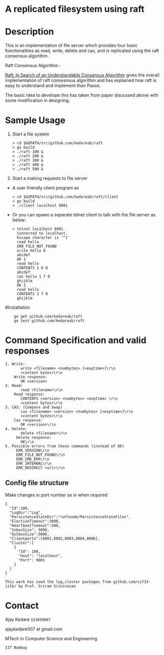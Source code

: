 # A replicated filesystem using raft


# Description
This is an implementation of file server which provides four basic functionalities as read, write, delete and cas, and  is replicated using the raft consensus algorithm.

Raft Consensus Algorithm :

[Raft: In Search of an Understandable Consensus Algorithm](https://ramcloud.stanford.edu/wiki/download/attachments/11370504/raft.pdf) gives the overall implementation of raft consesnsus algorithm and has explained how raft is easy to understand and  implement than Paxos.

The basic idea to develope this has taken from paper disucssed above with some modification in designing.



# Sample Usage

1. Start a file system

    ```
    > cd $GOPATH/src/github.com/kedareab/raft
    > go build
    > ./raft 100 &
    > ./raft 200 &
    > ./raft 300 &
    > ./raft 400 &
    > ./raft 500 &
     ```

2. Start a making requests to file server

* A user friendly client program as
     ```
    > cd $GOPATH/src/github.com/kedareab/raft/client
    > go build
    > ./client localhost 8001
    ```

* Or you can spawn a separate telnet client to talk with the file server as below:

     ```
     > telnet localhost 8001
       Connected to localhost.
       Escape character is '^]'
       read hello
       ERR_FILE_NOT_FOUND
       write hello 6
       abcdef
       OK 1
       read hello
       CONTENTS 1 6 0
       abcdef
       cas hello 1 7 0
       ghijklm
       OK 2
       read hello
       CONTENTS 2 7 0
       ghijklm
     ```

#Installation
```
    go get github.com/kedareab/raft
    go test github.com/kedareab/raft
```

# Command Specification and valid responses
```
1. Write:
       write <filename> <numbytes> [<exptime>]\r\n
       <content bytes>\r\n
    Write response:
       OK <version>
2. Read:
       read <filename>\r\n
    Read response:
       CONTENTS <version> <numbytes> <exptime> \r\n
       <content bytes>\r\n
3. CAS: (Compare and Swap)
       cas <filename> <version> <numbytes> [<exptime>]\r\n
       <content bytes>\r\n
    Cas response:
       OK <version>\r\n
4. Delete:
       delete <filename>\r\n
     Delete response:
       OK\r\n
5. Possible errors from these commands (instead of OK)
     ERR_VERSION\r\n
     ERR_FILE_NOT_FOUND\r\n
     ERR_CMD_ERR\r\n
     ERR_INTERNAL\r\n
     ERR_REDIRECT <url>\r\n
```

## Config file structure
Make changes in port number as in when required

```
{
  "Id":100,
  "LogDir":"Log",
  "PersistenceStateDir":"raftnode/PersistenceStateFiles",
  "ElectionTimeout":3000,
  "HeartbeatTimeout":500,
  "InboxSize": 5000,
  "OutboxSize":5000,
  "Clientports":[8001,8002,8003,8004,8006],
  "Cluster":[
    {
      "Id": 100,
      "Host": "localhost",
      "Port": 9001
    }
  ]
}
```


`This work has used the log,cluster packages from github.com/cs733-iitb/ by Prof. Sriram Srinivasan`

# Contact
Ajay Kedare `153059007`

ajaykedare007 at gmail.com

MTech in Computer Science and Engineering

`IIT Bombay`